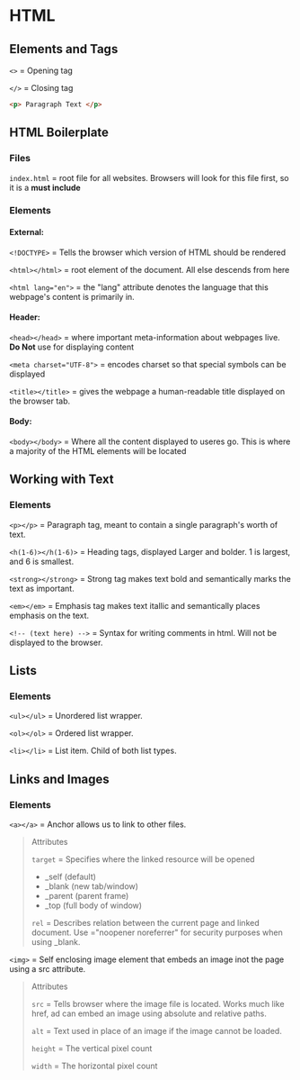 # HTML

## Elements and Tags
```<>``` = Opening tag

```</>``` = Closing tag
```html
<p> Paragraph Text </p>
```

## HTML Boilerplate

### Files
```index.html``` = root file for all websites.  Browsers will look for this file first, so it is a **must include**

### Elements

#### External:

```<!DOCTYPE>``` = Tells the browser which version of HTML should be rendered

```<html></html>``` = root element of the document. All else descends from here

```<html lang="en">``` = the "lang" attribute denotes the language that this webpage's content is primarily in.

#### Header:

```<head></head>``` = where important meta-information about webpages live.  **Do Not** use for displaying content

```<meta charset="UTF-8">``` = encodes charset so that special symbols can be displayed

```<title></title>``` = gives the webpage a human-readable title displayed on the browser tab.

#### Body:

```<body></body>``` = Where all the content displayed to useres go. This is where a majority of the HTML elements will be located

## Working with Text

### Elements

```<p></p>``` = Paragraph tag, meant to contain a single paragraph's worth of text.

```<h(1-6)></h(1-6)>``` = Heading tags, displayed Larger and bolder.  1 is largest, and 6 is smallest.

```<strong></strong>``` = Strong tag makes text bold and semantically marks the text as important.

```<em></em>``` = Emphasis tag makes text itallic and semantically places emphasis on the text.

```<!-- (text here) -->``` = Syntax for writing comments in html.  Will not be displayed to the browser.

## Lists

### Elements

```<ul></ul>``` = Unordered list wrapper.

```<ol></ol>``` = Ordered list wrapper.

```<li></li>``` = List item. Child of both list types.

## Links and Images

### Elements

```<a></a>``` = Anchor allows us to link to other files.

>Attributes
>
> ```target``` = Specifies where the linked resource will be opened
> - _self (default)
> - _blank (new tab/window)
> - _parent (parent frame)
> - _top (full body of window)
>
> ```rel``` = Describes relation between the current page and linked document.  Use ="noopener noreferrer" for security purposes when using _blank.

```<img>``` = Self enclosing image element that embeds an image inot the page using a src attribute.

> Attributes
>
> ```src``` = Tells browser where the image file is located. Works much like href, ad can embed an image using absolute and relative paths.
>
> ```alt``` = Text used in place of an image if the image cannot be loaded.
>
> ```height``` = The vertical pixel count
>
> ```width``` = The horizontal pixel count
